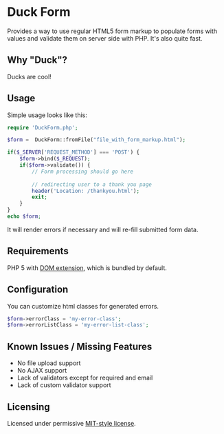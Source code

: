 # Duck Form

Provides a way to use regular HTML5 form markup to populate forms with values and validate them on server side with PHP. It's also quite fast.

## Why "Duck"?

Ducks are cool!

## Usage

Simple usage looks like this:

```php
require 'DuckForm.php';

$form =  DuckForm::fromFile("file_with_form_markup.html");

if($_SERVER['REQUEST_METHOD'] === 'POST') {
    $form->bind($_REQUEST);
    if($form->validate()) {
        // Form processing should go here
        
        // redirecting user to a thank you page
        header('Location: /thankyou.html');
        exit;
    }
}
echo $form;
```

It will render errors if necessary and will re-fill submitted form data. 

## Requirements

PHP 5 with [DOM extension](http://www.php.net/manual/en/book.dom.php), which is bundled by default.

## Configuration

You can customize html classes for generated errors.

```php
$form->errorClass = 'my-error-class';
$form->errorListClass = 'my-error-list-class';
```

## Known Issues / Missing Features

* No file upload support
* No AJAX support
* Lack of validators except for required and email
* Lack of custom validator support

## Licensing

Licensed under permissive [MIT-style license](https://github.com/grassator/duckform/blob/master/LICENSE-MIT).
